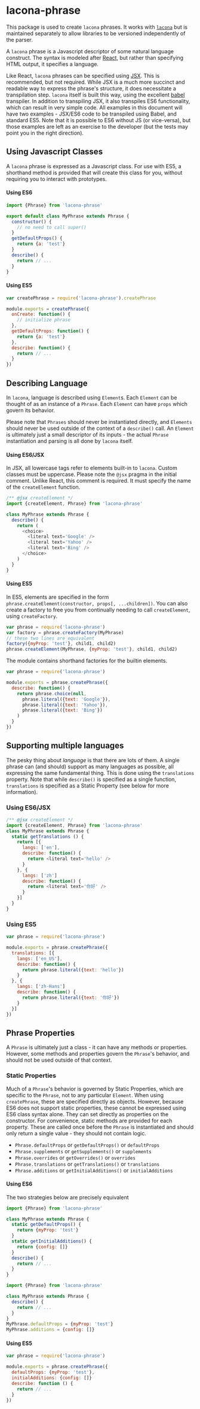 # lacona-phrase

This package is used to create `lacona` phrases. It works with [`lacona`](https://github.com/lacona/lacona) but is maintained separately to allow libraries to be versioned independently of the parser.

A `lacona` phrase is a Javascript descriptor of some natural language construct. The syntax is modeled after [React](http://facebook.github.io/react/), but rather than specifying HTML output, it specifies a language.

Like React, `lacona` phrases can be specified using [JSX](http://facebook.github.io/jsx/). This is recommended, but not required. While JSX is a much more succinct and readable way to express the phrase's structure, it does necessitate a transpilation step. `lacona` itself is built this way, using the excellent [babel](http://babeljs.io/) transpiler. In addition to transpiling JSX, it also transpiles ES6 functionality, which can result in very simple code. All examples in this document will have two examples - JSX/ES6 code to be transpiled using Babel, and standard ES5. Note that it is possible to ES6 without JS (or vice-versa), but those examples are left as an exercise to the developer (but the tests may point you in the right direction).

## Using Javascript Classes

A `lacona` phrase is expressed as a Javascript class. For use with ES5, a shorthand method is provided that will create this class for you, without requiring you to interact with prototypes.

#### Using ES6

```js
import {Phrase} from 'lacona-phrase'

export default class MyPhrase extends Phrase {
  constructor() {
    // no need to call super()
  }
  getDefaultProps() {
    return {a: 'test'}
  }
  describe() {
    return // ...
  }
}
```

#### Using ES5

```js
var createPhrase = require('lacona-phrase').createPhrase

module.exports = createPhrase({
  onCreate: function() {
    // initialize phrase
  },
  getDefaultProps: function() {
    return {a: 'test'}
  },
  describe: function() {
    return // ...
  }
})
```

## Describing Language

In `lacona`, language is described using `Element`s. Each `Element` can be thought of as an instance of a `Phrase`. Each `Element` can have `props` which govern its behavior.

Please note that `Phrases` should never be instantiated directly, and `Elements` should never be used outside of the context of a `describe()` call. An `Element` is ultimately just a small descriptor of its inputs - the actual `Phrase` instantiation and parsing is all done by `lacona` itself.

#### Using ES6/JSX

In JSX, all lowercase tags refer to elements built-in to `lacona`. Custom classes must be uppercase. Please note the `@jsx` pragma in the initial comment. Unlike React, this comment is required. It must specify the name of the `createElement` function.

```js
/** @jsx createElement */
import {createElement, Phrase} from 'lacona-phrase'

class MyPhrase extends Phrase {
  describe() {
    return (
      <choice>
        <literal text='Google' />
        <literal text='Yahoo' />
        <literal text='Bing' />
      </choice>
    )
  }
}
```

#### Using ES5

In ES5, elements are specified in the form `phrase.createElement(constructor, props[, ...children])`. You can also create a factory to free you from continually needing to call `createElement`, using `createFactory`.

```js
var phrase = require('lacona-phrase')
var factory = phrase.createFactory(MyPhrase)
// these two lines are equivalent
factory({myProp: 'test'}, child1, child2)
phrase.createElement(MyPhrase, {myProp: 'test'}, child1, child2)
```

The module contains shorthand factories for the builtin elements.

```js
var phrase = require('lacona-phrase')

module.exports = phrase.createPhrase({
  describe: function() {
    return phrase.choice(null,
      phrase.literal({text: 'Google'}),
      phrase.literal({text: 'Yahoo'}),
      phrase.literal({text: 'Bing'})
    )
  }
})
```

## Supporting multiple languages

The pesky thing about *language* is that there are lots of them. A single phrase can (and should) support as many languages as possible, all expressing the same fundamental thing. This is done using the `translations` property. Note that while `describe()` is specified as a single function, `translations` is specified as a Static Property (see below for more information).

### Using ES6/JSX

```js
/** @jsx createElement */
import {createElement, Phrase} from 'lacona-phrase'
class MyPhrase extends Phrase {
  static getTranslations () {
    return [{
      langs: ['en'],
      describe: function() {
        return <literal text='hello' />
      }
    }, {
      langs: ['zh']
      describe: function() {
        return <literal text='你好' />
      }
    }]
  }
}
```

### Using ES5

```js
var phrase = require('lacona-phrase')

module.exports = phrase.createPhrase({
  translations: [{
    langs: ['en_US'],
    describe: function() {
      return phrase.literal({text: 'hello'})
    }
  }, {
    langs: ['zh-Hans']
    describe: function() {
      return phrase.literal({text: '你好'})
    }
  }]
})
```


## Phrase Properties

A `Phrase` is ultimately just a class - it can have any methods or properties. However, some methods and properties govern the `Phrase`'s behavior, and should not be used outside of that context.

### Static Properties

Much of a `Phrase`'s behavior is governed by Static Properties, which are specific to the `Phrase`, not to any particular `Element`. When using `createPhrase`, these are specified directly as objects. However, because ES6 does not support static properties, these cannot be expressed using ES6 class syntax alone. They can set directly as properties on the constructor. For convenience, static methods are provided for each property. These are called once before the `Phrase` is instantiated and should only return a single value - they should not contain logic.

* `Phrase.defaultProps` or `getDefaultProps()` or `defaultProps`
* `Phrase.supplements` or `getSupplements()` or `supplements`
* `Phrase.overrides` or `getOverrides()` or `overrides`
* `Phrase.translations` or `getTranslations()` or `translations`
* `Phrase.additions` or `getInitialAdditions()` or `initialAdditions`

#### Using ES6

The two strategies below are precisely equivalent

```js
import {Phrase} from 'lacona-phrase'

class MyPhrase extends Phrase {
  static getDefaultProps() {
    return {myProp: 'test'}
  }
  static getInitialAdditions() {
    return {config: []}
  }
  describe() {
    return // ...
  }
}
```

```js
import {Phrase} from 'lacona-phrase'

class MyPhrase extends Phrase {
  describe() {
    return // ...
  }
}
MyPhrase.defaultProps = {myProp: 'test'}
MyPhrase.additions = {config: []}
```

#### Using ES5
```js
var phrase = require('lacona-phrase')

module.exports = phrase.createPhrase({
  defaultProps: {myProp: 'test'},
  initialAdditions: {config: []}
  describe: function () {
    return // ...
  }
})
```
